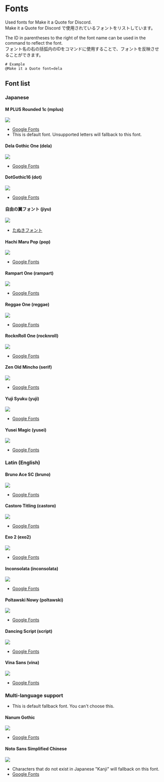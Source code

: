 # Fonts
Used fonts for Make it a Quote for Discord.  
Make it a Quote for Discord で使用されているフォントをリストしています。  

The ID in parentheses to the right of the font name can be used in the command to reflect the font.  
フォント名の右の括弧内のIDをコマンドに使用することで、フォントを反映させることができます。

```fix
# Example
@Make it a Quote font=dela
```

## Font list
### Japanese
#### M PLUS Rounded 1c (mplus)

![](https://user-images.githubusercontent.com/67305123/236986278-2ac6095c-f0f6-4d1c-8ea6-754e3040446d.png)

- [Google Fonts](https://fonts.google.com/specimen/M+PLUS+Rounded+1c)
- This is default font. Unsupported letters will fallback to this font.

#### Dela Gothic One (dela)

![](https://user-images.githubusercontent.com/67305123/236986342-c59439cf-4331-4384-81f9-16c7f90d7cdd.png)

- [Google Fonts](https://fonts.google.com/specimen/Dela+Gothic+One)

#### DotGothic16 (dot)

![](https://user-images.githubusercontent.com/67305123/236986380-ddb170f9-1bb3-4497-8350-79b2a0bf80d2.png)

- [Google Fonts](https://fonts.google.com/specimen/DotGothic16)

#### 自由の翼フォント (jiyu)

![](https://user-images.githubusercontent.com/67305123/236986437-69d72c2e-e09d-470f-b062-f127ab6cbbb4.png)

- [たぬきフォント](https://tanukifont.com/jiyu-no-tsubasa/)

#### Hachi Maru Pop (pop)

![](https://user-images.githubusercontent.com/67305123/236986484-f14360bb-e1a5-437e-a0d1-f3f624298c73.png)

- [Google Fonts](https://fonts.google.com/specimen/Hachi+Maru+Pop)

#### Rampart One (rampart)

![](https://user-images.githubusercontent.com/67305123/236986525-574fa5b0-20fb-46df-bd88-69d0eddd40df.png)

- [Google Fonts](https://fonts.google.com/specimen/Rampart+One)

#### Reggae One (reggae)

![](https://user-images.githubusercontent.com/67305123/236986571-47ea07fc-950f-4fb0-9942-ac67165f64a5.png)

- [Google Fonts](https://fonts.google.com/specimen/Reggae+One)

#### RocknRoll One (rocknroll)

![](https://user-images.githubusercontent.com/67305123/236986600-5310b6e9-c557-49ef-8e2e-e91422176c44.png)

- [Google Fonts](https://fonts.google.com/specimen/RocknRoll+One)

#### Zen Old Mincho (serif)

![](https://user-images.githubusercontent.com/67305123/236986649-48fc46bc-ae0d-4dd9-bc19-800e9f13e1f5.png)

- [Google Fonts](https://fonts.google.com/specimen/Zen+Old+Mincho)

#### Yuji Syuku (yuji)

![](https://user-images.githubusercontent.com/67305123/236986697-00e1116d-efbb-4ff5-ad7d-a581a84298e4.png)

- [Google Fonts](https://fonts.google.com/specimen/Yuji+Syuku)

#### Yusei Magic (yusei)

![](https://user-images.githubusercontent.com/67305123/236986739-f90f5529-9cd7-4c80-a0d4-21fd6afb367b.png)

- [Google Fonts](https://fonts.google.com/specimen/Yusei+Magic)

### Latin (English)

#### Bruno Ace SC (bruno)

![](https://hackmd.io/_uploads/SyBtqVP4n.png)

- [Google Fonts](https://fonts.google.com/specimen/Bruno+Ace+SC)

#### Castoro Titling (castoro)

![](https://hackmd.io/_uploads/Hysq94PN2.png)

- [Google Fonts](https://fonts.google.com/specimen/Castoro+Titling)

#### Exo 2 (exo2)

![](https://hackmd.io/_uploads/SyeAcEPEh.png)

- [Google Fonts](https://fonts.google.com/specimen/Exo+2)

#### Inconsolata (inconsolata)

![](https://hackmd.io/_uploads/SJLgoEwV3.png)

- [Google Fonts](https://fonts.google.com/specimen/Inconsolata)

#### Poltawski Nowy (poltawski)

![](https://hackmd.io/_uploads/H11Z3NwN2.png)

- [Google Fonts](https://fonts.google.com/specimen/Poltawski+Nowy)

#### Dancing Script (script)

![](https://hackmd.io/_uploads/SJozn4vVh.png)

- [Google Fonts](https://fonts.google.com/specimen/Dancing+Script)

#### Vina Sans (vina)

![](https://hackmd.io/_uploads/Sy6NhND4h.png)

- [Google Fonts](https://fonts.google.com/specimen/Vina+Sans)

### Multi-language support

- This is default fallback font. You can't choose this.

#### Nanum Gothic

![](https://hackmd.io/_uploads/B18c2ND4n.png)

- [Google Fonts](https://fonts.google.com/specimen/Nanum+Gothic)

#### Noto Sans Simplified Chinese

![](https://hackmd.io/_uploads/S1rfTEwEn.png)

- Characters that do not exist in Japanese "Kanji" will fallback on this font.
- [Google Fonts](https://fonts.google.com/noto/specimen/Noto+Sans+SC)
